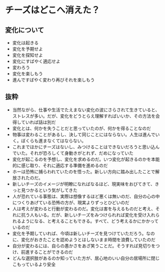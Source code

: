 # チーズはどこへ消えた？

## 変化について

- 変化は起きる
- 変化を予期せよ
- 変化を探知せよ
- 変化にすばやく適応せよ
- 変わろう
- 変化を楽しもう
- 進んですばやく変わり再びそれを楽しもう

## 抜粋
- 当然ながら、仕事や生活でたえまない変化の波にさらされて生きていると、ストレスが多い。だが、変化をどうとらえ理解すればいいか、その方法を会得していれば話は別だ
- 変化とは、何かを失うことだと思っていたのが、何かを得ることなのだ
- 物事は変わることがあるし、決して同じことにはならない。人生は進んでいく。ぼくらも進まなくてはならない。
- これまでほかにチーズはないし、みつけることはできないだろうと思い込んでいた。それが恐ろしくて身動きがとれず、だめになっていた
- 変化が起こるのを予想し、変化を求めるのだ。いつ変化が起きるのかを本能的に感じ取り、それに適応する準備を進めるのだ
- ホーは恐怖に捕らわれていたのを悟った。新しい方向に踏み出したことで解放されたのだ。
- 新しいチーズのイメージが明瞭になればなるほど、現実味をおびてきて、きっと見つかるという気がしてきた
- 人が恐れている事態は、実際は想像するほど悪くは無いのだ、自分の心の中につくりあげている恐怖の方が、現実よりずっとひどいのだ
- 人は考えが変わると行動が変わるのだ。変化は害を与えるものだと考え、それに抗う人もいる。だが、新しいチーズをみつけられれば変化を受け入れられるようになる、と考えることもできる。すべて、どう考えるかにかかっているのだ
- 変化を予期していれば、今頃は新しいチーズを見つけていただろう。なのに、変化がおきたことを認めようとはしないまま時間を浪費していたのだ
- 自分が変わるには、自らの愚かさをあざ笑うことだ。そうすれば見切りをつけ、前進することができるのだ
- どんな選択肢があるのか知っていた方が、居心地のいい自分の居場所に閉じこもっているより安全
